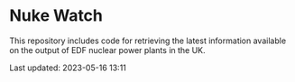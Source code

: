# Nuke Watch

This repository includes code for retrieving the latest information available on the output of EDF nuclear power plants in the UK.

Last updated: 2023-05-16 13:11